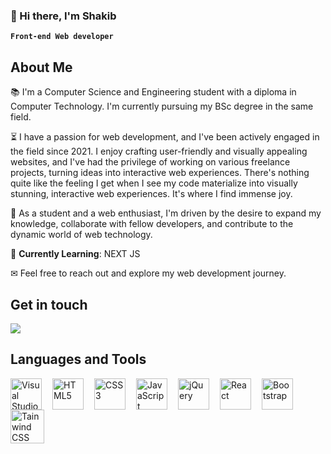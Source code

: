 ### 👋 Hi there, I'm Shakib

**`Front-end Web developer`**

<h2>About Me</h2>
📚 I'm a Computer Science and Engineering student with a diploma in Computer Technology. I'm currently pursuing my BSc degree in the same field.  

<p></p>

⏳ I have a passion for web development, and I've been actively engaged in the field since 2021. I enjoy crafting user-friendly and visually appealing websites, and I've had the privilege of working on various freelance projects, turning ideas into interactive web experiences. There's nothing quite like the feeling I get when I see my code materialize into visually stunning, interactive web experiences. It's where I find immense joy. 

🚀 As a student and a web enthusiast, I'm driven by the desire to expand my knowledge, collaborate with fellow developers, and contribute to the dynamic world of web technology.

📖 **Currently Learning**: NEXT JS

<p>✉ Feel free to reach out and explore my web development journey.</p>

<h2>Get in touch</h2>
<a href="mailto:shakibr810@gmail.com">
  <img src="https://img.shields.io/badge/Gmail-D14836?style=for-the-badge&logo=gmail&logoColor=white" />
</a>

<h2>Languages and Tools</h2>
<img align="left" width="50px" src="https://cdn.jsdelivr.net/gh/devicons/devicon/icons/vscode/vscode-original.svg" style="padding-right: 14px" alt="Visual Studio Code" />
<img align="left" width="50px" src="https://cdn.jsdelivr.net/gh/devicons/devicon/icons/html5/html5-original.svg" style="padding-right: 14px" alt="HTML5" />
<img align="left" width="50px" src="https://cdn.jsdelivr.net/gh/devicons/devicon/icons/css3/css3-original.svg" style="padding-right: 14px" alt="CSS3" />
<img align="left" width="50px" src="https://cdn.jsdelivr.net/gh/devicons/devicon/icons/javascript/javascript-original.svg" style="padding-right: 14px" alt="JavaScript" />
<img align="left" width="50px" src="https://cdn.jsdelivr.net/gh/devicons/devicon/icons/jquery/jquery-original-wordmark.svg" style="padding-right: 14px" alt="jQuery" />
<img align="left" width="50px" src="https://cdn.jsdelivr.net/gh/devicons/devicon/icons/react/react-original.svg" style="padding-right: 14px" alt="React" />
<img align="left" width="50px" src="https://cdn.jsdelivr.net/gh/devicons/devicon/icons/bootstrap/bootstrap-original.svg" style="padding-right: 14px" alt="Bootstrap" />
<img align="left" width="54px" src="https://cdn.jsdelivr.net/gh/devicons/devicon/icons/tailwindcss/tailwindcss-plain.svg" alt="Tainwind CSS" />



          
          
